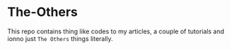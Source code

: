 # The-Others
This repo contains thing like codes to my articles, a couple of tutorials and ionno just `The Others` things literally.

